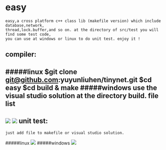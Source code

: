 easy
===
	easy,a cross platform c++ class lib (makefile version) which include database,network,
	thread,lock.buffer,and so on. at the directory of src/test you will find some test code,
	you can use at windows or linux to do unit test. enjoy it !
	
compiler:
---
#####linux
	$git clone git@github.com:yuyunliuhen/tinynet.git
	$cd easy 
	$cd build & make
#####windows
	use the visual studio solution at the directory build.
file list
---
![](http://img.my.csdn.net/uploads/201411/20/1416454254_4274.jpg)
![](http://img.my.csdn.net/uploads/201411/20/1416454255_6693.jpg)
unit test:
---
	just add file to makefile or visual studio solution.
#####linux
![](http://img.my.csdn.net/uploads/201411/20/1416454253_3229.jpg)
#####windows
![](http://img.my.csdn.net/uploads/201411/20/1416454253_8780.jpg)
